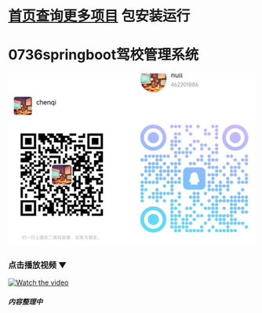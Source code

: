 # [首页查询更多项目](https://github.com/GraduationProject-springboot) 包安装运行


# 0736springboot驾校管理系统

![picture](https://raw.githubusercontent.com/GraduationProject-springboot/.github/main/img/wx.png)

### 点击播放视频 ▼
[![Watch the video](https://i.sstatic.net/Vp2cE.png)](https://www.bilibili.com/video/BV14HerezEwW?p=87)


#####   内容整理中  











